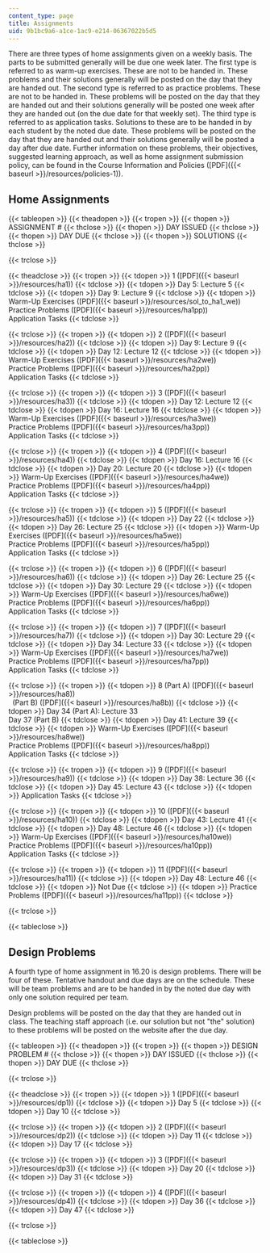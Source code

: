 ```yaml
---
content_type: page
title: Assignments
uid: 9b1bc9a6-a1ce-1ac9-e214-06367022b5d5
---
```


There are three types of home assignments given on a weekly basis. The parts to be submitted generally will be due one week later. The first type is referred to as warm-up exercises. These are not to be handed in. These problems and their solutions generally will be posted on the day that they are handed out. The second type is referred to as practice problems. These are not to be handed in. These problems will be posted on the day that they are handed out and their solutions generally will be posted one week after they are handed out (on the due date for that weekly set). The third type is referred to as application tasks. Solutions to these are to be handed in by each student by the noted due date. These problems will be posted on the day that they are handed out and their solutions generally will be posted a day after due date. Further information on these problems, their objectives, suggested learning approach, as well as home assignment submission policy, can be found in the Course Information and Policies ([PDF]({{< baseurl >}}/resources/policies-1)).

Home Assignments
----------------

{{< tableopen >}}
{{< theadopen >}}
{{< tropen >}}
{{< thopen >}}
ASSIGNMENT #
{{< thclose >}}
{{< thopen >}}
DAY ISSUED
{{< thclose >}}
{{< thopen >}}
DAY DUE
{{< thclose >}}
{{< thopen >}}
SOLUTIONS
{{< thclose >}}

{{< trclose >}}

{{< theadclose >}}
{{< tropen >}}
{{< tdopen >}}
1 ([PDF]({{< baseurl >}}/resources/ha1))
{{< tdclose >}}
{{< tdopen >}}
Day 5: Lecture 5
{{< tdclose >}}
{{< tdopen >}}
Day 9: Lecture 9
{{< tdclose >}}
{{< tdopen >}}
Warm-Up Exercises ([PDF]({{< baseurl >}}/resources/sol_to_ha1_we))  
Practice Problems ([PDF]({{< baseurl >}}/resources/ha1pp))  
Application Tasks
{{< tdclose >}}

{{< trclose >}}
{{< tropen >}}
{{< tdopen >}}
2 ([PDF]({{< baseurl >}}/resources/ha2))
{{< tdclose >}}
{{< tdopen >}}
Day 9: Lecture 9
{{< tdclose >}}
{{< tdopen >}}
Day 12: Lecture 12
{{< tdclose >}}
{{< tdopen >}}
Warm-Up Exercises ([PDF]({{< baseurl >}}/resources/ha2we))  
Practice Problems ([PDF]({{< baseurl >}}/resources/ha2pp))  
Application Tasks
{{< tdclose >}}

{{< trclose >}}
{{< tropen >}}
{{< tdopen >}}
3 ([PDF]({{< baseurl >}}/resources/ha3))
{{< tdclose >}}
{{< tdopen >}}
Day 12: Lecture 12
{{< tdclose >}}
{{< tdopen >}}
Day 16: Lecture 16
{{< tdclose >}}
{{< tdopen >}}
Warm-Up Exercises ([PDF]({{< baseurl >}}/resources/ha3we))  
Practice Problems ([PDF]({{< baseurl >}}/resources/ha3pp))  
Application Tasks
{{< tdclose >}}

{{< trclose >}}
{{< tropen >}}
{{< tdopen >}}
4 ([PDF]({{< baseurl >}}/resources/ha4))
{{< tdclose >}}
{{< tdopen >}}
Day 16: Lecture 16
{{< tdclose >}}
{{< tdopen >}}
Day 20: Lecture 20
{{< tdclose >}}
{{< tdopen >}}
Warm-Up Exercises ([PDF]({{< baseurl >}}/resources/ha4we))  
Practice Problems ([PDF]({{< baseurl >}}/resources/ha4pp))  
Application Tasks
{{< tdclose >}}

{{< trclose >}}
{{< tropen >}}
{{< tdopen >}}
5 ([PDF]({{< baseurl >}}/resources/ha5))
{{< tdclose >}}
{{< tdopen >}}
Day 22
{{< tdclose >}}
{{< tdopen >}}
Day 26: Lecture 25
{{< tdclose >}}
{{< tdopen >}}
Warm-Up Exercises ([PDF]({{< baseurl >}}/resources/ha5we))  
Practice Problems ([PDF]({{< baseurl >}}/resources/ha5pp))  
Application Tasks
{{< tdclose >}}

{{< trclose >}}
{{< tropen >}}
{{< tdopen >}}
6 ([PDF]({{< baseurl >}}/resources/ha6))
{{< tdclose >}}
{{< tdopen >}}
Day 26: Lecture 25
{{< tdclose >}}
{{< tdopen >}}
Day 30: Lecture 29
{{< tdclose >}}
{{< tdopen >}}
Warm-Up Exercises ([PDF]({{< baseurl >}}/resources/ha6we))  
Practice Problems ([PDF]({{< baseurl >}}/resources/ha6pp))  
Application Tasks
{{< tdclose >}}

{{< trclose >}}
{{< tropen >}}
{{< tdopen >}}
7 ([PDF]({{< baseurl >}}/resources/ha7))
{{< tdclose >}}
{{< tdopen >}}
Day 30: Lecture 29
{{< tdclose >}}
{{< tdopen >}}
Day 34: Lecture 33
{{< tdclose >}}
{{< tdopen >}}
Warm-Up Exercises ([PDF]({{< baseurl >}}/resources/ha7we))  
Practice Problems ([PDF]({{< baseurl >}}/resources/ha7pp))  
Application Tasks
{{< tdclose >}}

{{< trclose >}}
{{< tropen >}}
{{< tdopen >}}
8 (Part A) ([PDF]({{< baseurl >}}/resources/ha8))  
  (Part B) ([PDF]({{< baseurl >}}/resources/ha8b))
{{< tdclose >}}
{{< tdopen >}}
Day 34 (Part A): Lecture 33  
Day 37 (Part B)
{{< tdclose >}}
{{< tdopen >}}
Day 41: Lecture 39
{{< tdclose >}}
{{< tdopen >}}
Warm-Up Exercises ([PDF]({{< baseurl >}}/resources/ha8we))  
Practice Problems ([PDF]({{< baseurl >}}/resources/ha8pp))  
Application Tasks
{{< tdclose >}}

{{< trclose >}}
{{< tropen >}}
{{< tdopen >}}
9 ([PDF]({{< baseurl >}}/resources/ha9))
{{< tdclose >}}
{{< tdopen >}}
Day 38: Lecture 36
{{< tdclose >}}
{{< tdopen >}}
Day 45: Lecture 43
{{< tdclose >}}
{{< tdopen >}}
Application Tasks
{{< tdclose >}}

{{< trclose >}}
{{< tropen >}}
{{< tdopen >}}
10 ([PDF]({{< baseurl >}}/resources/ha10))
{{< tdclose >}}
{{< tdopen >}}
Day 43: Lecture 41
{{< tdclose >}}
{{< tdopen >}}
Day 48: Lecture 46
{{< tdclose >}}
{{< tdopen >}}
Warm-Up Exercises ([PDF]({{< baseurl >}}/resources/ha10we))  
Practice Problems ([PDF]({{< baseurl >}}/resources/ha10pp))  
Application Tasks
{{< tdclose >}}

{{< trclose >}}
{{< tropen >}}
{{< tdopen >}}
11 ([PDF]({{< baseurl >}}/resources/ha11))
{{< tdclose >}}
{{< tdopen >}}
Day 48: Lecture 46
{{< tdclose >}}
{{< tdopen >}}
Not Due
{{< tdclose >}}
{{< tdopen >}}
Practice Problems ([PDF]({{< baseurl >}}/resources/ha11pp))
{{< tdclose >}}

{{< trclose >}}

{{< tableclose >}}

Design Problems
---------------

A fourth type of home assignment in 16.20 is design problems. There will be four of these. Tentative handout and due days are on the schedule. These will be team problems and are to be handed in by the noted due day with only one solution required per team.

Design problems will be posted on the day that they are handed out in class. The teaching staff approach (i.e. our solution but not "the" solution) to these problems will be posted on the website after the due day.

{{< tableopen >}}
{{< theadopen >}}
{{< tropen >}}
{{< thopen >}}
DESIGN PROBLEM #
{{< thclose >}}
{{< thopen >}}
DAY ISSUED
{{< thclose >}}
{{< thopen >}}
DAY DUE
{{< thclose >}}

{{< trclose >}}

{{< theadclose >}}
{{< tropen >}}
{{< tdopen >}}
1 ([PDF]({{< baseurl >}}/resources/dp1))
{{< tdclose >}}
{{< tdopen >}}
Day 5
{{< tdclose >}}
{{< tdopen >}}
Day 10
{{< tdclose >}}

{{< trclose >}}
{{< tropen >}}
{{< tdopen >}}
2 ([PDF]({{< baseurl >}}/resources/dp2))
{{< tdclose >}}
{{< tdopen >}}
Day 11
{{< tdclose >}}
{{< tdopen >}}
Day 17
{{< tdclose >}}

{{< trclose >}}
{{< tropen >}}
{{< tdopen >}}
3 ([PDF]({{< baseurl >}}/resources/dp3))
{{< tdclose >}}
{{< tdopen >}}
Day 20
{{< tdclose >}}
{{< tdopen >}}
Day 31
{{< tdclose >}}

{{< trclose >}}
{{< tropen >}}
{{< tdopen >}}
4 ([PDF]({{< baseurl >}}/resources/dp4))
{{< tdclose >}}
{{< tdopen >}}
Day 36
{{< tdclose >}}
{{< tdopen >}}
Day 47
{{< tdclose >}}

{{< trclose >}}

{{< tableclose >}}